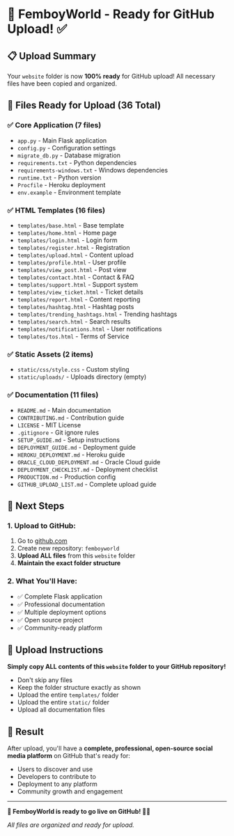 # 🚀 **FemboyWorld - Ready for GitHub Upload! ✅**

## 📋 **Upload Summary**

Your `website` folder is now **100% ready** for GitHub upload! All necessary files have been copied and organized.

## 📁 **Files Ready for Upload (36 Total)**

### **✅ Core Application (7 files)**
- `app.py` - Main Flask application
- `config.py` - Configuration settings  
- `migrate_db.py` - Database migration
- `requirements.txt` - Python dependencies
- `requirements-windows.txt` - Windows dependencies
- `runtime.txt` - Python version
- `Procfile` - Heroku deployment
- `env.example` - Environment template

### **✅ HTML Templates (16 files)**
- `templates/base.html` - Base template
- `templates/home.html` - Home page
- `templates/login.html` - Login form
- `templates/register.html` - Registration
- `templates/upload.html` - Content upload
- `templates/profile.html` - User profile
- `templates/view_post.html` - Post view
- `templates/contact.html` - Contact & FAQ
- `templates/support.html` - Support system
- `templates/view_ticket.html` - Ticket details
- `templates/report.html` - Content reporting
- `templates/hashtag.html` - Hashtag posts
- `templates/trending_hashtags.html` - Trending hashtags
- `templates/search.html` - Search results
- `templates/notifications.html` - User notifications
- `templates/tos.html` - Terms of Service

### **✅ Static Assets (2 items)**
- `static/css/style.css` - Custom styling
- `static/uploads/` - Uploads directory (empty)

### **✅ Documentation (11 files)**
- `README.md` - Main documentation
- `CONTRIBUTING.md` - Contribution guide
- `LICENSE` - MIT License
- `.gitignore` - Git ignore rules
- `SETUP_GUIDE.md` - Setup instructions
- `DEPLOYMENT_GUIDE.md` - Deployment guide
- `HEROKU_DEPLOYMENT.md` - Heroku guide
- `ORACLE_CLOUD_DEPLOYMENT.md` - Oracle Cloud guide
- `DEPLOYMENT_CHECKLIST.md` - Deployment checklist
- `PRODUCTION.md` - Production config
- `GITHUB_UPLOAD_LIST.md` - Complete upload guide

## 🚀 **Next Steps**

### **1. Upload to GitHub:**
1. Go to [github.com](https://github.com)
2. Create new repository: `femboyworld`
3. **Upload ALL files** from this `website` folder
4. **Maintain the exact folder structure**

### **2. What You'll Have:**
- ✅ Complete Flask application
- ✅ Professional documentation
- ✅ Multiple deployment options
- ✅ Open source project
- ✅ Community-ready platform

## 🎯 **Upload Instructions**

**Simply copy ALL contents of this `website` folder to your GitHub repository!**

- Don't skip any files
- Keep the folder structure exactly as shown
- Upload the entire `templates/` folder
- Upload the entire `static/` folder
- Upload all documentation files

## 🌟 **Result**

After upload, you'll have a **complete, professional, open-source social media platform** on GitHub that's ready for:
- Users to discover and use
- Developers to contribute to
- Deployment to any platform
- Community growth and engagement

---

**🎉 FemboyWorld is ready to go live on GitHub! 🌈✨**

*All files are organized and ready for upload.*
